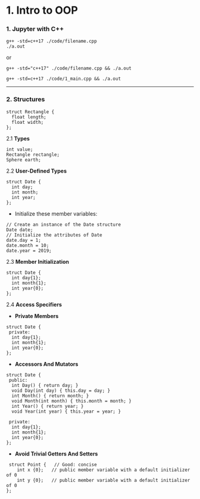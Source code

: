 # 1. Intro to OOP

### **1. Jupyter with C++**

```
g++ -std=c++17 ./code/filename.cpp 
./a.out
```

or 

```
g++ -std="c++17" ./code/filename.cpp && ./a.out

g++ -std=c++17 ./code/1_main.cpp && ./a.out
```
----------------------------------------------------------------------------
### **2. Structures**

```
struct Rectangle {
  float length;
  float width;
};
```

 2.1 **Types**
 ```
int value;
Rectangle rectangle;
Sphere earth;
```

2.2 **User-Defined Types**
```
struct Date {
  int day;
  int month;
  int year;
};
```

* Initialize these member variables:

```
// Create an instance of the Date structure
Date date;
// Initialize the attributes of Date
date.day = 1;
date.month = 10;
date.year = 2019;
```

2.3 **Member Initialization**
```
struct Date {
  int day{1};
  int month{1};
  int year{0};
};
```


2.4 **Access Specifiers**


* **Private Members**

```
struct Date {
 private:
  int day{1};
  int month{1};
  int year{0};
};
```

* **Accessors And Mutators**

```
struct Date {
 public:
  int Day() { return day; }
  void Day(int day) { this.day = day; }
  int Month() { return month; }
  void Month(int month) { this.month = month; }
  int Year() { return year; }
  void Year(int year) { this.year = year; }

 private:
  int day{1};
  int month{1};
  int year{0};
};
```

* **Avoid Trivial Getters And Setters**
```
 struct Point {   // Good: concise
    int x {0};   // public member variable with a default initializer of 0
    int y {0};   // public member variable with a default initializer of 0
};
```
